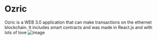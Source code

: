 # Ozric
Ozric is a WEB 3.0 application that can make transactions on the ethernet blockchain. It includes smart contracts and was made in React.js and with lots of love
![image](https://user-images.githubusercontent.com/75679738/182300448-f21f6513-d236-4d34-93bf-fed0bd7ef23a.png)
